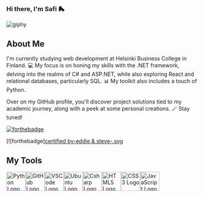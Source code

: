 ### Hi there, I'm Safi  🛼
![giphy](https://user-images.githubusercontent.com/81869764/220049659-1d22a30f-797e-40c0-ae6f-7c161abc2806.gif)


## About Me
I'm currently studying web development at Helsinki Business College in Finland.  💻 My focus is on honing my skills with the .NET framework, delving into the realms of C# and ASP.NET, while also exploring React and relational databases, particularly SQL. 📊 My toolkit also includes a touch of Python.

Over on my GitHub profile, you'll discover project solutions tied to my academic journey, along with a peek at some personal creations. 🪄 Stay tuned!

[![forthebadge](https://forthebadge.com/images/badges/powered-by-coffee.svg)](https://forthebadge.com)

[![forthebadge][certified by-eddie & steve-.svg](https://raw.githubusercontent.com/safiames/safiames/b7f01c11a9f01e9e54811efb553041a17cf63b7d/certified%20by-eddie%20%26%20steve-.svg)

## My Tools
<div style="display: flex;">
  <img src="https://cdn.jsdelivr.net/gh/devicons/devicon/icons/python/python-original-wordmark.svg" alt="Python Logo" width="50" height="50" style="max-width:100%;">
  <img src="https://cdn.jsdelivr.net/gh/devicons/devicon/icons/github/github-original-wordmark.svg" alt="GitHub Logo" width="50" height="50" style="max-width:100%;">
  <img src="https://cdn.jsdelivr.net/gh/devicons/devicon/icons/vscode/vscode-original-wordmark.svg" alt="VSCode Logo" width="50" height="50" style="max-width:100%;">
  <img src="https://cdn.jsdelivr.net/gh/devicons/devicon/icons/ubuntu/ubuntu-plain-wordmark.svg" alt="Ubuntu Logo" width="50" height="50" style="max-width:100%;">
<img src="https://cdn.jsdelivr.net/gh/devicons/devicon/icons/csharp/csharp-original.svg" alt="Csharp Logo" width="50" height="50" style="max-width:100%;">
<img src="https://cdn.jsdelivr.net/gh/devicons/devicon/icons/html5/html5-original-wordmark.svg" alt="HTML5 Logo" width="50" height="50" style="max-width:100%;">
<img src="https://cdn.jsdelivr.net/gh/devicons/devicon/icons/css3/css3-original-wordmark.svg" alt="CSS3 Logo" width="50" height="50" style="max-width:100%;">
 <img src="https://cdn.jsdelivr.net/gh/devicons/devicon/icons/javascript/javascript-original.svg" alt="JavaScript Logo" width="50" height="50" style="max-width:100%;">
</div>

